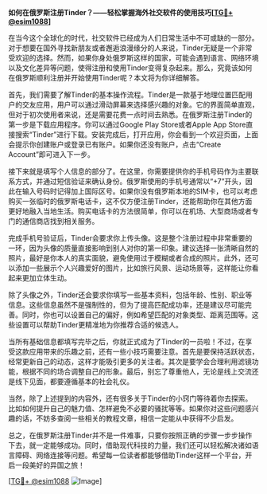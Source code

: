 **如何在俄罗斯注册Tinder？——轻松掌握海外社交软件的使用技巧[[TG💪+ @esim1088](https://t.me/s/esim1088)]**

在当今这个全球化的时代，社交软件已经成为人们日常生活中不可或缺的一部分。对于想要在国外寻找新朋友或者邂逅浪漫缘分的人来说，Tinder无疑是一个非常受欢迎的选择。然而，如果你身处俄罗斯这样的国家，可能会遇到语言、网络环境以及文化差异等问题，使得注册和使用Tinder变得复杂起来。那么，究竟该如何在俄罗斯顺利注册并开始使用Tinder呢？本文将为你详细解答。

首先，我们需要了解Tinder的基本操作流程。Tinder是一款基于地理位置匹配用户的交友应用，用户可以通过滑动屏幕来选择感兴趣的对象。它的界面简单直观，但对于初次使用者来说，还是需要花费一点时间去熟悉。在俄罗斯注册Tinder的第一步是下载应用程序。你可以通过Google Play Store或者Apple App Store直接搜索“Tinder”进行下载。安装完成后，打开应用，你会看到一个欢迎页面，上面会提示你创建账户或登录已有账户。如果你还没有账户，点击“Create Account”即可进入下一步。

接下来就是填写个人信息的部分了。在这里，你需要提供你的手机号码作为主要联系方式，并通过短信验证来确认身份。俄罗斯使用的手机号通常以“+7”开头，因此在输入号码时记得加上国际区号。如果你没有俄罗斯本地的SIM卡，也可以考虑购买一张临时的俄罗斯电话卡，这不仅方便注册Tinder，还能帮助你在其他方面更好地融入当地生活。购买电话卡的方法很简单，你可以在机场、大型商场或者专门的通信商店找到相关服务。

完成手机号验证后，Tinder会要求你上传头像。这是整个注册过程中非常重要的一环，因为头像的质量直接影响到别人对你的第一印象。建议选择一张清晰自然的照片，最好是你本人的真实面貌，避免使用过于模糊或者合成的照片。此外，还可以添加一些展示个人兴趣爱好的图片，比如旅行风景、运动场景等，这样能让你看起来更加立体生动。

除了头像之外，Tinder还会要求你填写一些基本资料，包括年龄、性别、职业等信息。这些信息虽然不是强制性的，但为了提高匹配成功率，还是建议尽可能完善。同时，你也可以设置自己的偏好，例如希望匹配的对象类型、距离范围等。这些设置可以帮助Tinder更精准地为你推荐合适的候选人。

当所有基础信息都填写完毕之后，你就正式成为了Tinder的一员啦！不过，在享受这款应用带来的乐趣之前，还有一些小技巧需要注意。首先是要保持活跃状态，经常更新自己的动态，这样才能吸引更多的关注者。其次是要学会合理利用滤镜功能，根据不同的场合调整自己的形象。最后，别忘了尊重他人，无论是线上交流还是线下见面，都要遵循基本的社会礼仪。

当然，除了上述提到的内容外，还有很多关于Tinder的小窍门等待着你去探索。比如如何提升自己的魅力值、怎样避免不必要的骚扰等等。如果你对这些问题感兴趣的话，不妨多查阅一些相关的教程文章，相信一定能从中获得不少启发。

总之，在俄罗斯注册Tinder并不是一件难事，只要你按照正确的步骤一步步操作下去，就一定能够成功。同时，借助现代科技的力量，我们还可以轻松解决诸如语言障碍、网络连接等问题。希望每一位读者都能够借助Tinder这样一个平台，开启一段美好的异国之旅！

[[TG💪+ @esim1088](https://t.me/s/esim1088) ![Image](https://i.postimg.cc/4NQfJmqS/Snipaste-2025-05-13-00-14-12.png)]